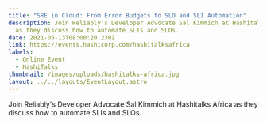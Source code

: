 ```yaml
---
title: "SRE in Cloud: From Error Budgets to SLO and SLI Automation"
description: Join Reliably's Developer Advocate Sal Kimmich at Hashitalks Africa
  as they discuss how to automate SLIs and SLOs.
date: 2021-05-13T08:00:20.230Z
link: https://events.hashicorp.com/hashitalksafrica
labels:
  - Online Event
  - HashiTalks
thumbnail: /images/uploads/hashitalks-africa.jpg
layout: ../../layouts/EventLayout.astro
---
```


Join Reliably's Developer Advocate Sal Kimmich at Hashitalks Africa as they discuss how to automate SLIs and SLOs.
